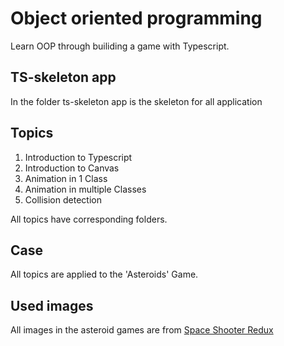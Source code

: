 # Object oriented programming

Learn OOP through builiding a game with Typescript.

## TS-skeleton app

In the folder ts-skeleton app is the skeleton for all application

## Topics

1. Introduction to Typescript
2. Introduction to Canvas
3. Animation in 1 Class
4. Animation in multiple Classes
5. Collision detection

All topics have corresponding folders.

## Case

All topics are applied to the 'Asteroids' Game.

## Used images

All images in the asteroid games are from [Space Shooter Redux](https://kenney.nl/assets/space-shooter-redux)